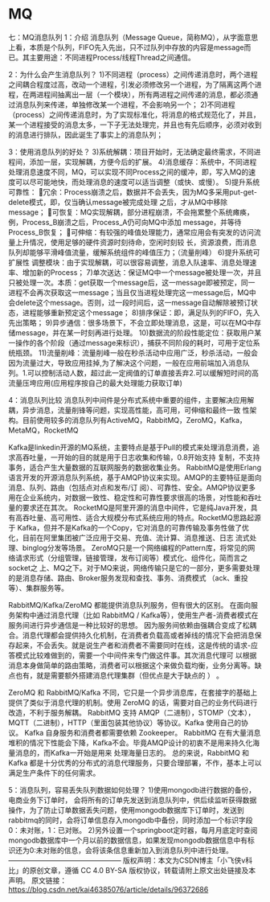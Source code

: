 # MQ

七：MQ消息队列
1：介绍
消息队列（Message Queue，简称MQ），从字面意思上看，本质是个队列，FIFO先入先出，只不过队列中存放的内容是message而已。其主要用途：不同进程Process/线程Thread之间通信。

2：为什么会产生消息队列？
1)不同进程（process）之间传递消息时，两个进程之间耦合程度过高，改动一个进程，引发必须修改另一个进程，为了隔离这两个进程，在两进程间抽离出一层（一个模块），所有两进程之间传递的消息，都必须通过消息队列来传递，单独修改某一个进程，不会影响另一个；
2)不同进程（process）之间传递消息时，为了实现标准化，将消息的格式规范化了，并且，某一个进程接受的消息太多，一下子无法处理完，并且也有先后顺序，必须对收到的消息进行排队，因此诞生了事实上的消息队列；

3：使用消息队列的好处？
3)系统解耦：项目开始时，无法确定最终需求，不同进程间，添加一层，实现解耦，方便今后的扩展。
4)消息缓存：系统中，不同进程处理消息速度不同，MQ，可以实现不同Process之间的缓冲，即，写入MQ的速度可以尽可能地快，而处理消息的速度可以适当调整（或快、或慢）。
5)提升系统可靠性：
冗余：Process崩溃之后，数据并不会丢失，因为MQ多采用put-get-delete模式，即，仅当确认message被完成处理 之后，才从MQ中移除message；
可恢复：MQ实现解耦，部分进程崩溃，不会拖累整个系统瘫痪，例，Process_B崩溃之后，Process_A仍可向MQ中添加 message，并等待Process_B恢复；
可伸缩：有较强的峰值处理能力，通常应用会有突发的访问流量上升情况，使用足够的硬件资源时刻待命，空闲时刻较 长，资源浪费，而消息队列却能够平滑峰值流量，缓解系统组件的峰值压力；（流量削峰）
6)提升系统可扩展性
调整模块：由于实现解耦，可以很容易调整，消息入队速率、消息处理速率、增加新的Process；
7)单次送达：保证MQ中一个message被处理一次，并且只被处理一次。本质：get获取一个message后，这一message即被预定，同一进程不会再次获取这一message；当且仅当进程处理完这一message后，MQ中会delete这个message。否则，过一段时间后，这一message自动解除被预订状态，进程能够重新预定这个message；
8)排序保证：即，满足队列的FIFO，先入先出策略；
9)异步通信：很多场景下，不会立即处理消息，这是，可以在MQ中存储message，并在某一时刻再进行处理。
10)数据流的阶段性能定位：获取用户某一操作的各个阶段（通过message来标识），捕获不同阶段的耗时，可用于定位系统瓶颈。
11)流量削峰：流量削峰一般在秒杀活动中应用广泛，秒杀活动，一般会因为流量过大，导致应用挂掉,为了解决这个问题，一般在应用前端加入消息队列。1.可以控制活动人数，超过此一定阀值的订单直接丢弃2.可以缓解短时间的高流量压垮应用(应用程序按自己的最大处理能力获取订单)

4：消息队列比较
消息队列中间件是分布式系统中重要的组件，主要解决应用解耦，异步消息，流量削锋等问题，实现高性能，高可用，可伸缩和最终一致 性架构。目前使用较多的消息队列有ActiveMQ，RabbitMQ，ZeroMQ，Kafka，MetaMQ，RocketMQ

Kafka是linkedin开源的MQ系统，主要特点是基于Pull的模式来处理消息消费，追求高吞吐量，一开始的目的就是用于日志收集和传输，0.8开始支持 复制，不支持事务，适合产生大量数据的互联网服务的数据收集业务。
RabbitMQ是使用Erlang语言开发的开源消息队列系统，基于AMQP协议来实现。AMQP的主要特征是面向消息、队列、路由（包括点对点和发布/订 阅）、可靠性、安全。AMQP协议更多用在企业系统内，对数据一致性、稳定性和可靠性要求很高的场景，对性能和吞吐量的要求还在其次。
RocketMQ是阿里开源的消息中间件，它是纯Java开发，具有高吞吐量、高可用性、适合大规模分布式系统应用的特点。RocketMQ思路起源于 Kafka，但并不是Kafka的一个Copy，它对消息的可靠传输及事务性做了优化，目前在阿里集团被广泛应用于交易、充值、流计算、消息推送、日志 流式处理、binglog分发等场景。
ZeroMQ只是一个网络编程的Pattern库，将常见的网络请求形式（分组管理，链接管理，发布订阅等）模式化、组件化，简而言之socket之 上、MQ之下。对于MQ来说，网络传输只是它的一部分，更多需要处理的是消息存储、路由、Broker服务发现和查找、事务、消费模式 （ack、重投等）、集群服务等。

RabbitMQ/Kafka/ZeroMQ 都能提供消息队列服务，但有很大的区别。 在面向服务架构中通过消息代理（比如 RabbitMQ / Kafka等），使用生产者-消费者模式在服务间进行异步通信是一种比较好的思想。 因为服务间依赖由强耦合变成了松耦合。消息代理都会提供持久化机制，在消费者负载高或者掉线的情况下会把消息保存起来，不会丢失。就是说生产者和消费者不需要同时在线，这是传统的请求-应答模式比较难做到的，需要一个中间件来专门做这件事。其次消息代理可 以根据消息本身做简单的路由策略，消费者可以根据这个来做负载均衡，业务分离等。缺点也有，就是需要额外搭建消息代理集群（但优点是大于缺点的 ） 。

ZeroMQ 和 RabbitMQ/Kafka 不同，它只是一个异步消息库，在套接字的基础上提供了类似于消息代理的机制。使用 ZeroMQ 的话，需要对自己的业务代码进行改造，不利于服务解耦。 RabbitMQ 支持 AMQP（二进制），STOMP（文本），MQTT（二进制），HTTP（里面包装其他协议）等协议。Kafka 使用自己的协议。 Kafka 自身服务和消费者都需要依赖 Zookeeper。 RabbitMQ 在有大量消息堆积的情况下性能会下降，Kafka不会。毕竟AMQP设计的初衷不是用来持久化海量消息的，而Kafka一开始是用来 处理海量日志的。 总的来说，RabbitMQ 和 Kafka 都是十分优秀的分布式的消息代理服务，只要合理部署，不作，基本上可以满足生产条件下的任何需求。

5：消息队列，容易丢失队列数据如何处理？
1)使用mongodb进行数据的备份，电商业务下订单时， 会将所有的订单先发送到消息队列中，供后续监听获得数据操作，为了防止订单数据丢失问题，使用mongodb数据库下订单时，发送到rabbitmq的同时，会将订单信息存入mongodb中备份，同时添加一个标识字段0：未对账，1：已对账。
2)另外设置一个springboot定时器，每月月底定时查阅mongodb数据库中一个月以前的数据信息，如果发现mongodb数据信息中有标识还为0:未对账的信息，会将该条信息重新加入到消息队列中进行处理。
————————————————
版权声明：本文为CSDN博主「小飞侠v科比」的原创文章，遵循 CC 4.0 BY-SA 版权协议，转载请附上原文出处链接及本声明。
原文链接：https://blog.csdn.net/kai46385076/article/details/96372686